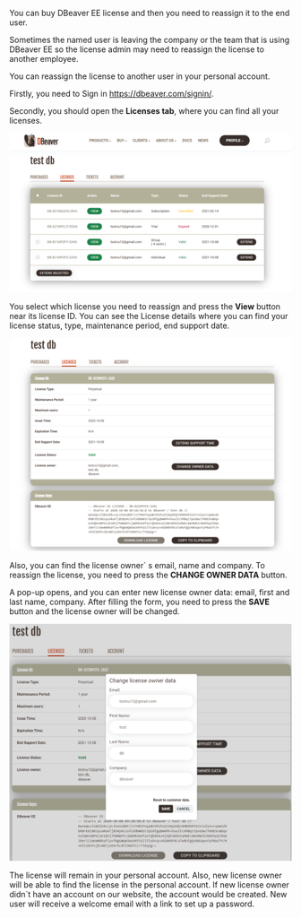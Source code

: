 You can buy DBeaver EE license and then you need to reassign it to the end user.

Sometimes the named user is leaving the company or the team that is using DBeaver EE so the license admin may need to reassign the license to another employee.

You can reassign the license to another user in your personal account.

Firstly, you need to Sign in https://dbeaver.com/signin/.

Secondly, you should open the **Licenses tab**, where you can find all your licenses. 

![](images/license/lic-tab.png)

You select which license you need to reassign and press the **View** button near its license ID. You can see the License details where you can find your license status, type, maintenance period, end support date.

![](images/license/lic-details.png)

Also, you can find the license owner` s email, name and company. To reassign the license, you need to press the **CHANGE OWNER DATA** button.

A pop-up opens, and you can enter new license owner data: email, first and last name, company. After filling the form, you need to press the **SAVE** button and the license owner will be changed.

![](images/license/form.png)

The license will remain in your personal account. Also, new license owner will be able to find the license in the personal account. If new license owner didn`t have an account on our website, the account would be created. New user will receive a welcome email with a link to set up a password.